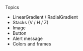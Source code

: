 Topics
- LinearGradient / RadialGradient
- Stacks (V / H / Z)
- Image
- Button
- Alert message
- Colors and frames
